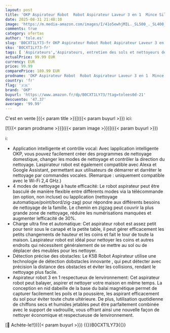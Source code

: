 ```yaml
---
layout: post
title: 'OKP Aspirateur Robot  Robot Aspirateur Laveur 3 en 1  Mince Silencieux Connecté WiFi/Bluetooth/Alexa/App  Auto-Charge  120min d Autonomie  Idéal pour Poils d animaux Sols Tapis  K5 avec Télécommande'
date: 2025-08-31 21:48:10
image: 'https://m.media-amazon.com/images/I/41o5ewhjMIL._SL500_._SL400_.jpg'
comments: true
category: ofertas
author: 'tole.es'
slug: 'B0CXT1LY73-fr OKP Aspirateur Robot Robot Aspirateur Laveur 3 en 1 Mince...'
sku: 'B0CXT1LY73-fr'
tags: [ 'Aspirateurs','Aspirateurs, entretien des sols et nettoyeurs de vitres','Cuisine et Maison','Robots aspirateurs','okp','🇫🇷', ]
actualPrice: 99.99 EUR
currency: EUR
price: 99.99
comparePrice: 189.99 EUR
prodname: 'OKP Aspirateur Robot  Robot Aspirateur Laveur 3 en 1  Mince Silencieux Connecté WiFi/Bluetooth/Alexa/App  Auto-Charge  120min d Autonomie  Idéal pour Poils d animaux Sols Tapis  K5 avec Télécommande'
country: 'fr'
flag: '🇫🇷'
brand: 'OKP'
buyurl: 'https://www.amazon.fr/dp/B0CXT1LY73/?tag=tolees0d-21'
descuento: '47.37'
average: '99.99'
---
```


C'est en vente [{{< param title >}}]({{< param buyurl >}}) ici:

[![{{< param prodname >}}]({{< param image >}})]({{< param buyurl >}})

ℹ️:

- Application intelligente et contrôle vocal: Avec lapplication intelligente OKP, vous pouvez facilement créer des programmes de nettoyage domestique, changer les modes de nettoyage et contrôler la direction du nettoyage. Laspirateur robot est également compatible avec Alexa et Google Assistant, permettant aux utilisateurs de démarrer et darrêter le nettoyage par commandes vocales. (Remarque : uniquement compatible avec le Wi-Fi 2,4 GHz.)
- 4 modes de nettoyage à haute efficacité: Le robot aspirateur peut être basculé de manière flexible entre différents modes via la télécommande (en option, non incluse) ou lapplication (nettoyage automatique/point/bord/zig-zag) pour répondre aux différents besoins de nettoyage de la famille. Le chemin en zigzag peut couvrir la plus grande zone de nettoyage, réduire les numérisations manquées et augmenter lefficacité de 30%.
- Charge ultra fine et automatique: Cet aspirateur robot est assez petit pour tenir sous le canapé et la petite table, il peut gérer efficacement les petits changements de hauteur et les coins et fait le tour de toute la maison. Laspirateur robot est idéal pour nettoyer les coins et autres endroits qui nécessitent généralement de se mettre au sol ou de déplacer des meubles pour les nettoyer.
- Détection précise des obstacles: Le K5B Robot Aspirateur utilise une technologie de détection dobstacles innovante , qui peut détecter avec précision la distance des obstacles et éviter les collisions, rendant le nettoyage plus facile.
- Aspirateur robot 3 en 1 respectueux de lenvironnement: Cet aspirateur robot peut balayer, aspirer et nettoyer votre maison en même temps. La conception en nid dabeille de la base du balai magnétique permet de capturer facilement les poils et la poussière, les aspirant efficacement du sol pour éviter toute chute ultérieure. De plus, lutilisation quotidienne de chiffons secs et humides jetables peut être parfaitement combinée avec le support de vadrouille, vous offrant ainsi une nouvelle façon de nettoyer économique et respectueuse de lenvironnement.

[🛒 Achète-le!!]({{< param buyurl >}})
{{<world>}}B0CXT1LY73{{</world>}}
